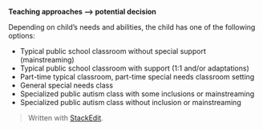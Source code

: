 ﻿**Teaching approaches –> potential decision**

Depending on child’s needs and abilities, the child has one of the following options:​
-   Typical public school classroom without special support (mainstreaming)​
-   Typical public school classroom with support (1:1 and/or adaptations)​
-   Part-time typical classroom, part-time special needs classroom setting​
-   General special needs class​
-   Specialized public autism class with some inclusions or mainstreaming​
-   Specialized public autism class without inclusion or mainstreaming

> Written with [StackEdit](https://stackedit.io/).
